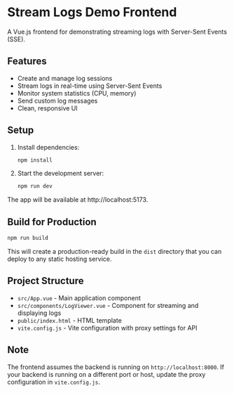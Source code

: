 # Stream Logs Demo Frontend

A Vue.js frontend for demonstrating streaming logs with Server-Sent Events (SSE).

## Features

- Create and manage log sessions
- Stream logs in real-time using Server-Sent Events
- Monitor system statistics (CPU, memory)
- Send custom log messages
- Clean, responsive UI

## Setup

1. Install dependencies:
   ```bash
   npm install
   ```

2. Start the development server:
   ```bash
   npm run dev
   ```

The app will be available at http://localhost:5173.

## Build for Production

```bash
npm run build
```

This will create a production-ready build in the `dist` directory that you can deploy to any static hosting service.

## Project Structure

- `src/App.vue` - Main application component
- `src/components/LogViewer.vue` - Component for streaming and displaying logs
- `public/index.html` - HTML template
- `vite.config.js` - Vite configuration with proxy settings for API

## Note

The frontend assumes the backend is running on `http://localhost:8000`. If your backend is running on a different port or host, update the proxy configuration in `vite.config.js`.